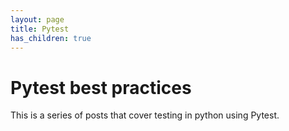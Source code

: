 ```yaml
---
layout: page
title: Pytest
has_children: true
---
```


# Pytest best practices

This is a series of posts that cover testing in python using Pytest.